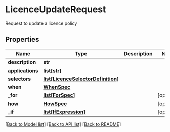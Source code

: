 # LicenceUpdateRequest

Request to update a licence policy

## Properties
Name | Type | Description | Notes
------------ | ------------- | ------------- | -------------
**description** | **str** |  | 
**applications** | **list[str]** |  | 
**selectors** | [**list[LicenceSelectorDefinition]**](LicenceSelectorDefinition.md) |  | 
**when** | [**WhenSpec**](WhenSpec.md) |  | 
**_for** | [**list[ForSpec]**](ForSpec.md) |  | [optional] 
**how** | [**HowSpec**](HowSpec.md) |  | [optional] 
**_if** | [**list[IfExpression]**](IfExpression.md) |  | [optional] 

[[Back to Model list]](../README.md#documentation-for-models) [[Back to API list]](../README.md#documentation-for-api-endpoints) [[Back to README]](../README.md)


